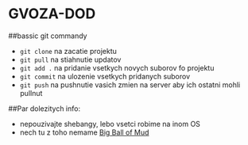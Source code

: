 # GVOZA-DOD


##bassic git commandy
- `git clone` na zacatie projektu
- `git pull` na stiahnutie updatov
- `git add .` na pridanie vsetkych novych suborov fo projektu
- `git commit` na ulozenie vsetkych pridanych suborov
- `git push` na pushnutie vasich zmien na server aby ich ostatni mohli pullnut

##Par dolezitych info:
- nepouzivajte shebangy, lebo vsetci robime na inom OS
- nech tu z toho nemame [Big Ball of Mud](https://en.wikipedia.org/wiki/Big_ball_of_mud)
